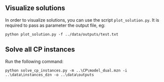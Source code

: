 ## Visualize solutions

In order to visualize solutions, you can use the script `plot_solution.py`.
It is required to pass as parameter the output file, eg:
```
python plot_solution.py -f ../data/outputs/test.txt
```

## Solve all CP instances
Run the following command:
```
python solve_cp_instances.py -m ..\CP\model_dual.mzn -i ..\data\instances_dzn -o ..\data\outputs
```